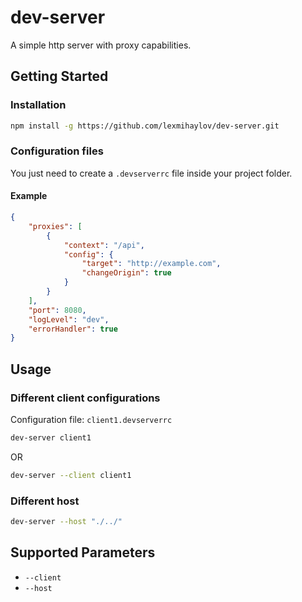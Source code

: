# dev-server

A simple http server with proxy capabilities.

## Getting Started

### Installation

```bash
npm install -g https://github.com/lexmihaylov/dev-server.git
```

### Configuration files

You just need to create a `.devserverrc` file inside your project folder.

#### Example

```json
{
    "proxies": [
        {
            "context": "/api",
            "config": {
                "target": "http://example.com",
                "changeOrigin": true
            }
        }
    ],
    "port": 8080,
    "logLevel": "dev",
    "errorHandler": true
}
```

## Usage

### Different client configurations

Configuration file: `client1.devserverrc`

```bash
dev-server client1
```

OR

```bash
dev-server --client client1
```

### Different host

```bash
dev-server --host "./../"
```

## Supported Parameters

- `--client`
- `--host`